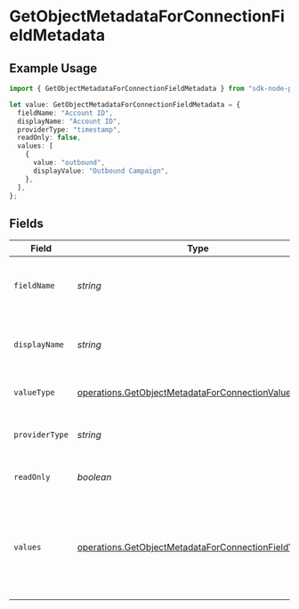 # GetObjectMetadataForConnectionFieldMetadata

## Example Usage

```typescript
import { GetObjectMetadataForConnectionFieldMetadata } from "sdk-node-platform/models/operations";

let value: GetObjectMetadataForConnectionFieldMetadata = {
  fieldName: "Account ID",
  displayName: "Account ID",
  providerType: "timestamp",
  readOnly: false,
  values: [
    {
      value: "outbound",
      displayValue: "Outbound Campaign",
    },
  ],
};
```

## Fields

| Field                                                                                                                        | Type                                                                                                                         | Required                                                                                                                     | Description                                                                                                                  | Example                                                                                                                      |
| ---------------------------------------------------------------------------------------------------------------------------- | ---------------------------------------------------------------------------------------------------------------------------- | ---------------------------------------------------------------------------------------------------------------------------- | ---------------------------------------------------------------------------------------------------------------------------- | ---------------------------------------------------------------------------------------------------------------------------- |
| `fieldName`                                                                                                                  | *string*                                                                                                                     | :heavy_check_mark:                                                                                                           | The name of the field from the provider API.                                                                                 | Account ID                                                                                                                   |
| `displayName`                                                                                                                | *string*                                                                                                                     | :heavy_check_mark:                                                                                                           | The display name of the field from the provider API.                                                                         | Account ID                                                                                                                   |
| `valueType`                                                                                                                  | [operations.GetObjectMetadataForConnectionValueType](../../models/operations/getobjectmetadataforconnectionvaluetype.md)     | :heavy_minus_sign:                                                                                                           | A normalized field type                                                                                                      |                                                                                                                              |
| `providerType`                                                                                                               | *string*                                                                                                                     | :heavy_minus_sign:                                                                                                           | Raw field type from the provider API.                                                                                        | timestamp                                                                                                                    |
| `readOnly`                                                                                                                   | *boolean*                                                                                                                    | :heavy_minus_sign:                                                                                                           | Whether the field is read-only.                                                                                              | false                                                                                                                        |
| `values`                                                                                                                     | [operations.GetObjectMetadataForConnectionFieldValue](../../models/operations/getobjectmetadataforconnectionfieldvalue.md)[] | :heavy_minus_sign:                                                                                                           | If the valueType is singleSelect or multiSelect, this is a list of possible values                                           |                                                                                                                              |